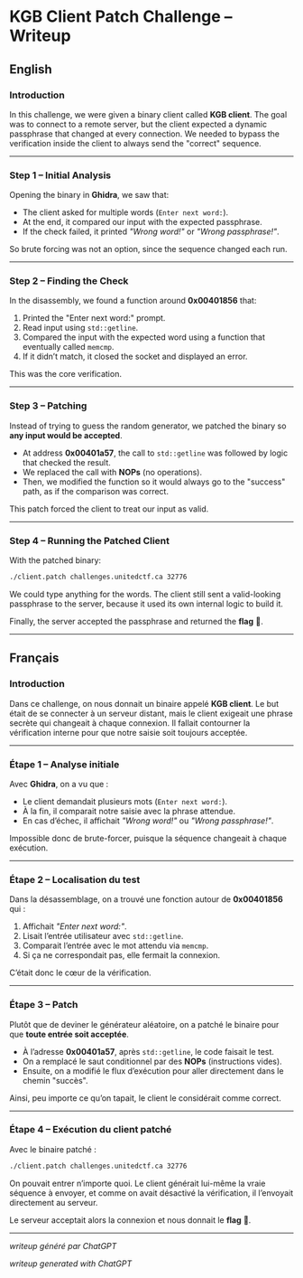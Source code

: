 # KGB Client Patch Challenge – Writeup

## English

### Introduction
In this challenge, we were given a binary client called **KGB client**.
The goal was to connect to a remote server, but the client expected a dynamic passphrase that changed at every connection.
We needed to bypass the verification inside the client to always send the "correct" sequence.

---

### Step 1 – Initial Analysis
Opening the binary in **Ghidra**, we saw that:
- The client asked for multiple words (`Enter next word:`).
- At the end, it compared our input with the expected passphrase.
- If the check failed, it printed *"Wrong word!"* or *"Wrong passphrase!"*.

So brute forcing was not an option, since the sequence changed each run.

---

### Step 2 – Finding the Check
In the disassembly, we found a function around **0x00401856** that:
1. Printed the "Enter next word:" prompt.
2. Read input using `std::getline`.
3. Compared the input with the expected word using a function that eventually called `memcmp`.
4. If it didn’t match, it closed the socket and displayed an error.

This was the core verification.

---

### Step 3 – Patching
Instead of trying to guess the random generator, we patched the binary so **any input would be accepted**.

- At address **0x00401a57**, the call to `std::getline` was followed by logic that checked the result.
- We replaced the call with **NOPs** (no operations).
- Then, we modified the function so it would always go to the "success" path, as if the comparison was correct.

This patch forced the client to treat our input as valid.

---

### Step 4 – Running the Patched Client
With the patched binary:
```bash
./client.patch challenges.unitedctf.ca 32776
```

We could type anything for the words.
The client still sent a valid-looking passphrase to the server, because it used its own internal logic to build it.

Finally, the server accepted the passphrase and returned the **flag** 🎉.

---

## Français

### Introduction
Dans ce challenge, on nous donnait un binaire appelé **KGB client**.
Le but était de se connecter à un serveur distant, mais le client exigeait une phrase secrète qui changeait à chaque connexion.
Il fallait contourner la vérification interne pour que notre saisie soit toujours acceptée.

---

### Étape 1 – Analyse initiale
Avec **Ghidra**, on a vu que :
- Le client demandait plusieurs mots (`Enter next word:`).
- À la fin, il comparait notre saisie avec la phrase attendue.
- En cas d’échec, il affichait *"Wrong word!"* ou *"Wrong passphrase!"*.

Impossible donc de brute-forcer, puisque la séquence changeait à chaque exécution.

---

### Étape 2 – Localisation du test
Dans la désassemblage, on a trouvé une fonction autour de **0x00401856** qui :
1. Affichait *"Enter next word:"*.
2. Lisait l’entrée utilisateur avec `std::getline`.
3. Comparait l’entrée avec le mot attendu via `memcmp`.
4. Si ça ne correspondait pas, elle fermait la connexion.

C’était donc le cœur de la vérification.

---

### Étape 3 – Patch
Plutôt que de deviner le générateur aléatoire, on a patché le binaire pour que **toute entrée soit acceptée**.

- À l’adresse **0x00401a57**, après `std::getline`, le code faisait le test.
- On a remplacé le saut conditionnel par des **NOPs** (instructions vides).
- Ensuite, on a modifié le flux d’exécution pour aller directement dans le chemin "succès".

Ainsi, peu importe ce qu’on tapait, le client le considérait comme correct.

---

### Étape 4 – Exécution du client patché
Avec le binaire patché :
```bash
./client.patch challenges.unitedctf.ca 32776
```

On pouvait entrer n’importe quoi.
Le client générait lui-même la vraie séquence à envoyer, et comme on avait désactivé la vérification, il l’envoyait directement au serveur.

Le serveur acceptait alors la connexion et nous donnait le **flag** 🎉.

---


*writeup généré par ChatGPT*

*writeup generated with ChatGPT*
